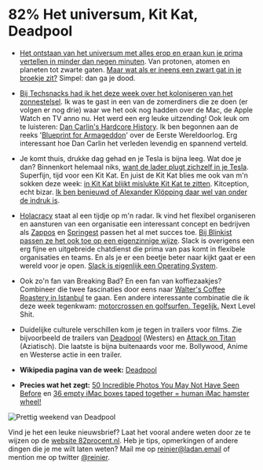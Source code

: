 # 82% Het universum, Kit Kat, Deadpool

- [Het ontstaan van het universum met alles erop en eraan kun je prima vertellen in minder dan negen minuten](https://www.youtube.com/watch?v=7KYTJ8tBoZ8). Van protonen, atomen en planeten tot zwarte gaten. [Maar wat als er ineens een zwart gat in je broekje zit?](https://www.youtube.com/watch?v=8nHBGFKLHZQ) Simpel: dan ga je dood.

- [Bij Techsnacks had ik het deze week over het koloniseren van het zonnestelsel](http://techsnacks.nl/post/125951233316/zomerdiner-reinier-ladan-appels-peren-show). Ik was te gast in een van de zomerdiners die ze doen (er volgen er nog drie) waar we het ook nog hadden over de Mac, de Apple Watch en TV anno nu. Het werd een erg leuke uitzending! Ook leuk om te luisteren: [Dan Carlin's Hardcore History](http://www.dancarlin.com/hardcore-history-series/). Ik ben begonnen aan de reeks '[Blueprint for Armageddon](http://www.dancarlin.com/product/hardcore-history-50-blueprint-for-armageddon-i/)' over de Eerste Wereldoorlog. Erg interessant hoe Dan Carlin het verleden levendig en spannend verteld.

- Je komt thuis, drukke dag gehad en je Tesla is bijna leeg. Wat doe je dan? Binnenkort helemaal niks, [want de lader plugt zichzelf in je Tesla](https://twitter.com/teslamotors/status/629305813912326146). Superfijn, tijd voor een Kit Kat. En juist de Kit Kat blies me ook van m'n sokken deze week: [in Kit Kat blijkt mislukte Kit Kat te zitten](http://mentalfloss.com/uk/food/31902/whats-the-stuff-between-the-wafers-of-a-kit-kat). Kitception, echt bizar. [Ik ben benieuwd of Alexander Klöpping daar wel van onder de indruk is](https://blendle.com/i/nrc-handelsblad/ik-ben-niet-zo-snel-onder-de-indruk/bnl-nrc-20150801-1519850).

- [Holacracy](http://www.holacracy.org) staat al een tijdje op m'n radar. Ik vind het flexibel organiseren en aansturen van een organisatie een interessant concept en bedrijven als [Zappos](http://www.zapposinsights.com/about/holacracy) en [Springest](http://over.springest.nl/2014/03/26/nl-ontdekt-holacracy/) passen het al met succes toe. [Bij Blinkist passen ze het ook toe op een eigenzinnige wijze](https://static-cdn.blinkist.com/ebooks/Blinkracy-Blinkist.pdf). Slack is overigens een erg fijne en uitgebreide chatdienst die prima van pas komt in flexibele organisaties en teams. En als je er een beetje beter naar kijkt gaat er een wereld voor je open. [Slack is eigenlijk een Operating System](https://medium.com/@benbrown/slack-is-the-operating-system-6bae1a6c0291).

- Ook zo'n fan van Breaking Bad? En een fan van koffiezaakjes? Combineer die twee fascinaties door eens naar [Walter's Coffee Roastery in Istanbul](http://mashable.com/2015/07/28/breaking-bad-coffee-shop/) te gaan. Een andere interessante combinatie die ik deze week tegenkwam: [motorcrossen en golfsurfen. Tegelijk.](https://www.youtube.com/watch?v=lDi9uFcD7XI) Next Level Shit.

- Duidelijke culturele verschillen kom je tegen in trailers voor films. Zie bijvoorbeeld de trailers van [Deadpool](https://www.youtube.com/watch?v=FyKWUTwSYAs) (Westers) en [Attack on Titan](https://www.youtube.com/watch?v=l7NqmcHUt1w) (Aziatisch). Die laatste is bijna buitenaards voor me. Bollywood, Anime en Westerse actie in een trailer.

- **Wikipedia pagina van de week:** [Deadpool](https://en.wikipedia.org/wiki/Deadpool)

- **Precies wat het zegt:** [50 Incredible Photos You May Not Have Seen Before](https://tackk.com/amazing-photos) en [36 empty iMac boxes taped together = human iMac hamster wheel!](http://www.cultofmac.com/384074/36-empty-imac-boxes-taped-together-human-imac-hamster-wheel/)

![Prettig weekend van Deadpool](http://media.giphy.com/media/aRbYakvAZcCIg/giphy.gif)

Vind je het een leuke nieuwsbrief? Laat het vooral andere weten door ze te wijzen op de [website 82procent.nl](http://82procent.nl). Heb je tips, opmerkingen of andere dingen die je me wilt laten weten? Mail me op reinier@ladan.email of mention me op twitter [@reinier](https://twitter.com/reinier). 

